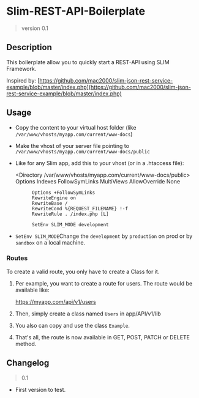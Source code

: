 # Slim-REST-API-Boilerplate

> version 0.1

## Description

This boilerplate allow you to quickly start a REST-API using SLIM Framework.

Inspired by: [https://github.com/mac2000/slim-json-rest-service-example/blob/master/index.php](https://github.com/mac2000/slim-json-rest-service-example/blob/master/index.php)


## Usage

- Copy the content to your virtual host folder (like `/var/www/vhosts/myapp.com/current/www-docs`)
- Make the vhost of your server file pointing to `/var/www/vhosts/myapp.com/current/www-docs/public`
- Like for any Slim app, add this to your vhost (or in a .htaccess file):

    <Directory /var/www/vhosts/myapp.com/current/www-docs/public>
            Options Indexes FollowSymLinks MultiViews
            AllowOverride None
    
            Options +FollowSymLinks
            RewriteEngine on
            RewriteBase /
            RewriteCond %{REQUEST_FILENAME} !-f
            RewriteRule . /index.php [L]
    
            SetEnv SLIM_MODE development
    </Directory>

- `SetEnv SLIM_MODE`Change the `development` by `production` on prod or by `sandbox` on a local machine. 


### Routes

To create a valid route, you only have to create a Class for it.

1) Per example, you want to create a route for users. The route would be available like:

    https://myapp.com/api/v1/users

2) Then, simply create a class named `Users` in app/API/v1/lib
3) You also can copy and use the class `Example`.
4) That's all, the route is now available in GET, POST, PATCH or DELETE method.


## Changelog

> 0.1

- First version to test.
